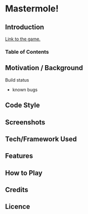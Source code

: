 # Mastermole!

## Introduction

[Link to the game.](https://tdha.github.io/mastermind)


### Table of Contents



## Motivation / Background

Build status
- known bugs

## Code Style


## Screenshots


## Tech/Framework Used




## Features


## How to Play


## Credits



## Licence

